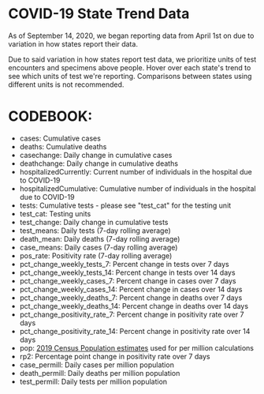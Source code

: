 # COVID-19 State Trend Data 

As of September 14, 2020, we began reporting data from April 1st on due to variation in how states report their data.

Due to said variation in how states report test data, we prioritize units of test encounters and specimens above people. Hover over each state's trend to see which units of test we're reporting. Comparisons between states using different units is not recommended.

# CODEBOOK:
<ul>
<li>cases: Cumulative cases</li>
<li>deaths: Cumulative deaths</li>
<li>casechange: Daily change in cumulative cases</li>
<li>deathchange: Daily change in cumulative deaths</li>
<li>hospitalizedCurrently: Current number of individuals in the hospital due to COVID-19</li>
<li>hospitalizedCumulative: Cumulative number of individuals in the hospital due to COVID-19</li>
<li>tests: Cumulative tests - please see "test_cat" for the testing unit</li>
<li>test_cat: Testing units</li>
<li>test_change: Daily change in cumulative tests</li>
<li>test_means: Daily tests (7-day rolling average)</li>
<li>death_mean: Daily deaths (7-day rolling average)</li>
<li>case_means: Daily cases (7-day rolling average)</li>
<li>pos_rate: Positivity rate (7-day rolling average)</li> 
<li>pct_change_weekly_tests_7: Percent change in tests over 7 days</li>
<li>pct_change_weekly_tests_14: Percent change in tests over 14 days</li>
<li>pct_change_weekly_cases_7: Percent change in cases over 7 days</li>
<li>pct_change_weekly_cases_14: Percent change in cases over 14 days</li>
<li>pct_change_weekly_deaths_7: Percent change in deaths over 7 days</li>
<li>pct_change_weekly_deaths_14: Percent change in deaths over 14 days</li>
<li>pct_change_positivity_rate_7: Percent change in positivity rate over 7 days</li>
<li>pct_change_positivity_rate_14: Percent change in positivity rate over 14 days</li>
<li>pop: <a href='https://www.census.gov/newsroom/press-kits/2019/national-state-estimates.html'>2019 Census Population estimates</a> used for per million calculations</li>
<li>rp2: Percentage point change in positivity rate over 7 days</li>
<li>case_permill: Daily cases per million population</li>
<li>death_permill: Daily deaths per million population</li>
<li>test_permill: Daily tests per million population</li>  
</ul>
